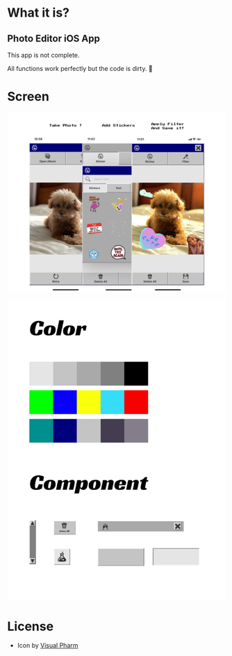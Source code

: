 # What it is?

## Photo Editor iOS App

This app is not complete.

All functions work perfectly but the code is dirty. 💩

# Screen

![Screen](./Images/Image.png)


![Style guide](./Images/StyleGuide.png)
# License

- Icon by [Visual Pharm](https://www.iconfinder.com/iconsets/windows8_icons_iconpharm)